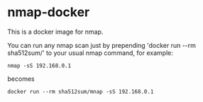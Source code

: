 # nmap-docker
This is a docker image for nmap.

You can run any nmap scan just by prepending 'docker run --rm sha512sum/' to your usual nmap command, for example:

`nmap -sS 192.168.0.1`

becomes

`docker run --rm sha512sum/mnap -sS 192.168.0.1`